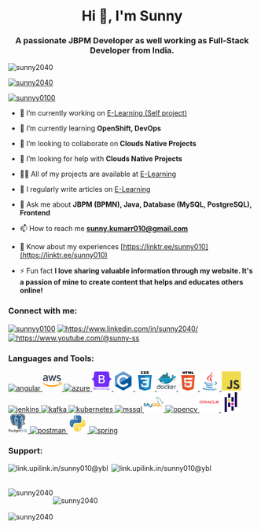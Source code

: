 <h1 align="center">Hi 👋, I'm Sunny</h1>
<h3 align="center">A passionate JBPM Developer as well working as Full-Stack Developer from India.</h3>

<p align="left"> <img src="https://komarev.com/ghpvc/?username=sunny2040&label=Profile%20views&color=0e75b6&style=flat" alt="sunny2040" /> </p>

<p align="left"> <a href="https://github.com/ryo-ma/github-profile-trophy"><img src="https://github-profile-trophy.vercel.app/?username=sunny2040" alt="sunny2040" /></a> </p>

<p align="left"> <a href="https://twitter.com/sunnyy0100" target="blank"><img src="https://img.shields.io/twitter/follow/sunnyy0100?logo=twitter&style=for-the-badge" alt="sunnyy0100" /></a> </p>

- 🔭 I’m currently working on [E-Learning (Self project)](https://sunny2040.github.io/e-learningTech/)

- 🌱 I’m currently learning **OpenShift, DevOps**

- 👯 I’m looking to collaborate on **Clouds Native Projects**

- 🤝 I’m looking for help with **Clouds Native Projects**

- 👨‍💻 All of my projects are available at [E-Learning](E-Learning)

- 📝 I regularly write articles on [E-Learning](E-Learning)

- 💬 Ask me about **JBPM (BPMN), Java, Database (MySQL, PostgreSQL), Frontend**

- 📫 How to reach me **sunny.kumarr010@gmail.com**

- 📄 Know about my experiences [https://linktr.ee/sunny010](https://linktr.ee/sunny010)

- ⚡ Fun fact **I love sharing valuable information through my website. It's a passion of mine to create content that helps and educates others online!**

<h3 align="left">Connect with me:</h3>
<p align="left">
<a href="https://twitter.com/sunnyy0100" target="blank"><img align="center" src="https://raw.githubusercontent.com/rahuldkjain/github-profile-readme-generator/master/src/images/icons/Social/twitter.svg" alt="sunnyy0100" height="30" width="40" /></a>
<a href="https://linkedin.com/in/https://www.linkedin.com/in/sunny2040/" target="blank"><img align="center" src="https://raw.githubusercontent.com/rahuldkjain/github-profile-readme-generator/master/src/images/icons/Social/linked-in-alt.svg" alt="https://www.linkedin.com/in/sunny2040/" height="30" width="40" /></a>
<a href="https://www.youtube.com/c/https://www.youtube.com/@sunny-ss" target="blank"><img align="center" src="https://raw.githubusercontent.com/rahuldkjain/github-profile-readme-generator/master/src/images/icons/Social/youtube.svg" alt="https://www.youtube.com/@sunny-ss" height="30" width="40" /></a>
</p>

<h3 align="left">Languages and Tools:</h3>
<p align="left"> <a href="https://angular.io" target="_blank" rel="noreferrer"> <img src="https://angular.io/assets/images/logos/angular/angular.svg" alt="angular" width="40" height="40"/> </a> <a href="https://aws.amazon.com" target="_blank" rel="noreferrer"> <img src="https://raw.githubusercontent.com/devicons/devicon/master/icons/amazonwebservices/amazonwebservices-original-wordmark.svg" alt="aws" width="40" height="40"/> </a> <a href="https://azure.microsoft.com/en-in/" target="_blank" rel="noreferrer"> <img src="https://www.vectorlogo.zone/logos/microsoft_azure/microsoft_azure-icon.svg" alt="azure" width="40" height="40"/> </a> <a href="https://getbootstrap.com" target="_blank" rel="noreferrer"> <img src="https://raw.githubusercontent.com/devicons/devicon/master/icons/bootstrap/bootstrap-plain-wordmark.svg" alt="bootstrap" width="40" height="40"/> </a> <a href="https://www.cprogramming.com/" target="_blank" rel="noreferrer"> <img src="https://raw.githubusercontent.com/devicons/devicon/master/icons/c/c-original.svg" alt="c" width="40" height="40"/> </a> <a href="https://www.w3schools.com/css/" target="_blank" rel="noreferrer"> <img src="https://raw.githubusercontent.com/devicons/devicon/master/icons/css3/css3-original-wordmark.svg" alt="css3" width="40" height="40"/> </a> <a href="https://www.docker.com/" target="_blank" rel="noreferrer"> <img src="https://raw.githubusercontent.com/devicons/devicon/master/icons/docker/docker-original-wordmark.svg" alt="docker" width="40" height="40"/> </a> <a href="https://www.w3.org/html/" target="_blank" rel="noreferrer"> <img src="https://raw.githubusercontent.com/devicons/devicon/master/icons/html5/html5-original-wordmark.svg" alt="html5" width="40" height="40"/> </a> <a href="https://www.java.com" target="_blank" rel="noreferrer"> <img src="https://raw.githubusercontent.com/devicons/devicon/master/icons/java/java-original.svg" alt="java" width="40" height="40"/> </a> <a href="https://developer.mozilla.org/en-US/docs/Web/JavaScript" target="_blank" rel="noreferrer"> <img src="https://raw.githubusercontent.com/devicons/devicon/master/icons/javascript/javascript-original.svg" alt="javascript" width="40" height="40"/> </a> <a href="https://www.jenkins.io" target="_blank" rel="noreferrer"> <img src="https://www.vectorlogo.zone/logos/jenkins/jenkins-icon.svg" alt="jenkins" width="40" height="40"/> </a> <a href="https://kafka.apache.org/" target="_blank" rel="noreferrer"> <img src="https://www.vectorlogo.zone/logos/apache_kafka/apache_kafka-icon.svg" alt="kafka" width="40" height="40"/> </a> <a href="https://kubernetes.io" target="_blank" rel="noreferrer"> <img src="https://www.vectorlogo.zone/logos/kubernetes/kubernetes-icon.svg" alt="kubernetes" width="40" height="40"/> </a> <a href="https://www.microsoft.com/en-us/sql-server" target="_blank" rel="noreferrer"> <img src="https://www.svgrepo.com/show/303229/microsoft-sql-server-logo.svg" alt="mssql" width="40" height="40"/> </a> <a href="https://www.mysql.com/" target="_blank" rel="noreferrer"> <img src="https://raw.githubusercontent.com/devicons/devicon/master/icons/mysql/mysql-original-wordmark.svg" alt="mysql" width="40" height="40"/> </a> <a href="https://opencv.org/" target="_blank" rel="noreferrer"> <img src="https://www.vectorlogo.zone/logos/opencv/opencv-icon.svg" alt="opencv" width="40" height="40"/> </a> <a href="https://www.oracle.com/" target="_blank" rel="noreferrer"> <img src="https://raw.githubusercontent.com/devicons/devicon/master/icons/oracle/oracle-original.svg" alt="oracle" width="40" height="40"/> </a> <a href="https://pandas.pydata.org/" target="_blank" rel="noreferrer"> <img src="https://raw.githubusercontent.com/devicons/devicon/2ae2a900d2f041da66e950e4d48052658d850630/icons/pandas/pandas-original.svg" alt="pandas" width="40" height="40"/> </a> <a href="https://www.postgresql.org" target="_blank" rel="noreferrer"> <img src="https://raw.githubusercontent.com/devicons/devicon/master/icons/postgresql/postgresql-original-wordmark.svg" alt="postgresql" width="40" height="40"/> </a> <a href="https://postman.com" target="_blank" rel="noreferrer"> <img src="https://www.vectorlogo.zone/logos/getpostman/getpostman-icon.svg" alt="postman" width="40" height="40"/> </a> <a href="https://www.python.org" target="_blank" rel="noreferrer"> <img src="https://raw.githubusercontent.com/devicons/devicon/master/icons/python/python-original.svg" alt="python" width="40" height="40"/> </a> <a href="https://spring.io/" target="_blank" rel="noreferrer"> <img src="https://www.vectorlogo.zone/logos/springio/springio-icon.svg" alt="spring" width="40" height="40"/> </a> </p>

<h3 align="left">Support:</h3>
<p><a href="https://www.buymeacoffee.com/link.upilink.in/sunny010@ybl"> <img align="left" src="https://cdn.buymeacoffee.com/buttons/v2/default-yellow.png" height="50" width="210" alt="link.upilink.in/sunny010@ybl" /></a><a href="https://ko-fi.com/link.upilink.in/sunny010@ybl"> <img align="left" src="https://cdn.ko-fi.com/cdn/kofi3.png?v=3" height="50" width="210" alt="link.upilink.in/sunny010@ybl" /></a></p><br><br>

<p><img align="left" src="https://github-readme-stats.vercel.app/api/top-langs?username=sunny2040&show_icons=true&locale=en&layout=compact" alt="sunny2040" /></p>

<p>&nbsp;<img align="center" src="https://github-readme-stats.vercel.app/api?username=sunny2040&show_icons=true&locale=en" alt="sunny2040" /></p>

<p><img align="center" src="https://github-readme-streak-stats.herokuapp.com/?user=sunny2040&" alt="sunny2040" /></p>
